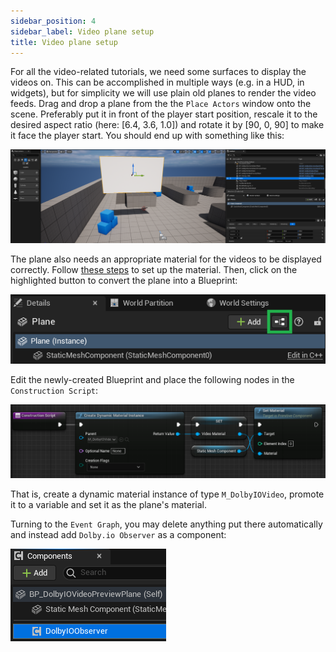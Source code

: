 ```yaml
---
sidebar_position: 4
sidebar_label: Video plane setup
title: Video plane setup
---
```


For all the video-related tutorials, we need some surfaces to display the videos on. This can be accomplished in multiple ways (e.g. in a HUD, in widgets), but for simplicity we will use plain old planes to render the video feeds. Drag and drop a plane from the the `Place Actors` window onto the scene. Preferably put it in front of the player start position, rescale it to the desired aspect ratio (here: [6.4, 3.6, 1.0]) and rotate it by [90, 0, 90] to make it face the player start. You should end up with something like this:

![](../../static/img/video-plane-result.png)

The plane also needs an appropriate material for the videos to be displayed correctly. Follow [these steps](common-setup#video-material) to set up the material. Then, click on the highlighted button to convert the plane into a Blueprint:

![](../../static/img/video-plane-blueprintize.png)

Edit the newly-created Blueprint and place the following nodes in the `Construction Script`:

![](../../static/img/video-plane-cs.png)

That is, create a dynamic material instance of type `M_DolbyIOVideo`, promote it to a variable and set it as the plane's material.

Turning to the `Event Graph`, you may delete anything put there automatically and instead add `Dolby.io Observer` as a component:

![](../../static/img/first-conf-observer-component.png)

